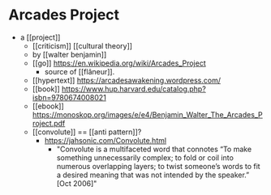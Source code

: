 # Arcades Project

- a [[project]]
  - [[criticism]] [[cultural theory]]
  - by [[walter benjamin]]
  - [[go]] https://en.wikipedia.org/wiki/Arcades_Project
    - source of [[flâneur]].
  - [[hypertext]] https://arcadesawakening.wordpress.com/
  - [[book]] https://www.hup.harvard.edu/catalog.php?isbn=9780674008021
  - [[ebook]] https://monoskop.org/images/e/e4/Benjamin_Walter_The_Arcades_Project.pdf
  - [[convolute]] == [[anti pattern]]?
    - https://jahsonic.com/Convolute.html
      - "Convolute is a multifaceted word that connotes “To make something unnecessarily complex; to fold or coil into numerous overlapping layers; to twist someone’s words to fit a desired meaning that was not intended by the speaker.” [Oct 2006]"
